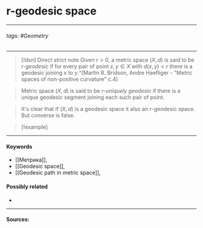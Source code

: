# r-geodesic space
***
###### tags: #Geometry  
***
>[!dsn] Direct strict note
>Given $r>0$, a metric space $(X,d)$ is said to be *$r$-geodesic* if for every pair of point $x,y\in X$ with $d(x,y)<r$ there is a geodesic joining $x$ to $y$.^[Martin R. Bridson, Andre Haefliger - "Metric spaces of non-positive curvature" c.4]

>Metric space $(X,d)$ is said to be *$r$-uniquely geodesic* if there is a unique geodesic segment joining each such pair of point.

>It's clear that if $(X,d)$ is a geodesic space it also an $r$-geodesic space. But converse is false.

>[!example] 
>
***
#### Keywords
- [[Метрика]],
- [[Geodesic space]],
- [[Geodesic path in metric space]],
#### Possibly related
- 
***
#### Sources: